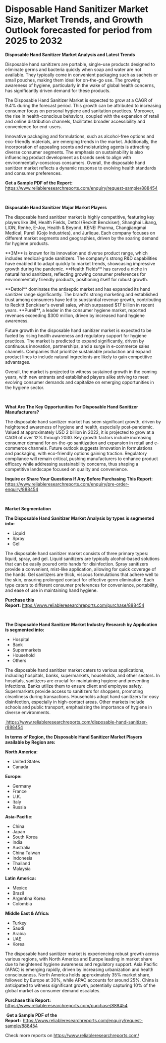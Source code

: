 <p><h1>Disposable Hand Sanitizer Market Size, Market Trends, and Growth Outlook forecasted for period from 2025 to 2032</h1></p><p><strong>Disposable Hand Sanitizer Market Analysis and Latest Trends</strong></p>
<p><p>Disposable hand sanitizers are portable, single-use products designed to eliminate germs and bacteria quickly when soap and water are not available. They typically come in convenient packaging such as sachets or small pouches, making them ideal for on-the-go use. The growing awareness of hygiene, particularly in the wake of global health concerns, has significantly driven demand for these products.</p><p>The Disposable Hand Sanitizer Market is expected to grow at a CAGR of 9.4% during the forecast period. This growth can be attributed to increasing consumer focus on personal hygiene and sanitation practices. Moreover, the rise in health-conscious behaviors, coupled with the expansion of retail and online distribution channels, facilitates broader accessibility and convenience for end-users.</p><p>Innovative packaging and formulations, such as alcohol-free options and eco-friendly materials, are emerging trends in the market. Additionally, the incorporation of appealing scents and moisturizing agents is attracting diverse consumer segments. The emphasis on sustainability is also influencing product development as brands seek to align with environmentally-conscious consumers. Overall, the disposable hand sanitizer market reflects a dynamic response to evolving health standards and consumer preferences.</p></p>
<p><strong>Get a Sample PDF of the Report:&nbsp;</strong> <a href="https://www.reliableresearchreports.com/enquiry/request-sample/888454?utm_campaign=3053&utm_medium=2&utm_source=Github&utm_content=ia&utm_term=04042025&utm_id=disposable-hand-sanitizer">https://www.reliableresearchreports.com/enquiry/request-sample/888454</a></p>
<p>&nbsp;</p>
<p><strong>Disposable Hand Sanitizer Major Market Players</strong></p>
<p><p>The disposable hand sanitizer market is highly competitive, featuring key players like 3M, Health Fields, Dettol (Reckitt Benckiser), Shanghai Likang, LION, Renhe, E-Joy, Health & Beyond, KENEI Pharma, Changjiangmai Medical, Purell (Gojo Industries), and Jurlique. Each company focuses on different market segments and geographies, driven by the soaring demand for hygiene products.</p><p>**3M** is known for its innovation and diverse product range, which includes medical-grade sanitizers. The company's strong R&D capabilities have enabled it to adapt quickly to market trends, showcasing impressive growth during the pandemic. **Health Fields** has carved a niche in natural hand sanitizers, reflecting growing consumer preferences for environmentally friendly products, positioning itself for robust growth.</p><p>**Dettol** dominates the antiseptic market and has expanded its hand sanitizer range significantly. The brand's strong marketing and established trust among consumers have led to substantial revenue growth, contributing to Reckitt Benckiser's overall sales, which surpassed $17 billion in recent years. **Purell**, a leader in the consumer hygiene market, reported revenues exceeding $300 million, driven by increased hand hygiene awareness.</p><p>Future growth in the disposable hand sanitizer market is expected to be fueled by rising health awareness and regulatory support for hygiene practices. The market is predicted to expand significantly, driven by continuous innovation, partnerships, and a surge in e-commerce sales channels. Companies that prioritize sustainable production and expand product lines to include natural ingredients are likely to gain competitive advantages.</p><p>Overall, the market is projected to witness sustained growth in the coming years, with new entrants and established players alike striving to meet evolving consumer demands and capitalize on emerging opportunities in the hygiene sector.</p></p>
<p>&nbsp;</p>
<p><strong>What Are The Key Opportunities For Disposable Hand Sanitizer Manufacturers?</strong></p>
<p><p>The disposable hand sanitizer market has seen significant growth, driven by heightened awareness of hygiene and health, especially post-pandemic. Valued at approximately USD 2 billion in 2022, it is projected to grow at a CAGR of over 12% through 2030. Key growth factors include increasing consumer demand for on-the-go sanitization and expansion in retail and e-commerce channels. Future outlook suggests innovation in formulations and packaging, with eco-friendly options gaining traction. Regulatory compliance will remain critical, pushing manufacturers to enhance product efficacy while addressing sustainability concerns, thus shaping a competitive landscape focused on quality and convenience.</p></p>
<p><strong>Inquire or Share Your Questions If Any Before Purchasing This Report:</strong> <a href="https://www.reliableresearchreports.com/enquiry/pre-order-enquiry/888454?utm_campaign=3053&utm_medium=2&utm_source=Github&utm_content=ia&utm_term=04042025&utm_id=disposable-hand-sanitizer">https://www.reliableresearchreports.com/enquiry/pre-order-enquiry/888454</a></p>
<p>&nbsp;</p>
<p><strong>Market Segmentation</strong></p>
<p><strong>The Disposable Hand Sanitizer Market Analysis by types is segmented into:</strong></p>
<p><ul><li>Liquid</li><li>Spray</li><li>Gel</li></ul></p>
<p><p>The disposable hand sanitizer market consists of three primary types: liquid, spray, and gel. Liquid sanitizers are typically alcohol-based solutions that can be easily poured onto hands for disinfection. Spray sanitizers provide a convenient, mist-like application, allowing for quick coverage of the hands. Gel sanitizers are thick, viscous formulations that adhere well to the skin, ensuring prolonged contact for effective germ elimination. Each type caters to different consumer preferences for convenience, portability, and ease of use in maintaining hand hygiene.</p></p>
<p><strong>Purchase this Report:&nbsp;</strong><a href="https://www.reliableresearchreports.com/purchase/888454?utm_campaign=3053&utm_medium=2&utm_source=Github&utm_content=ia&utm_term=04042025&utm_id=disposable-hand-sanitizer">https://www.reliableresearchreports.com/purchase/888454</a></p>
<p>&nbsp;</p>
<p><strong>The Disposable Hand Sanitizer Market Industry Research by Application is segmented into:</strong></p>
<p><ul><li>Hospital</li><li>Bank</li><li>Supermarkets</li><li>Household</li><li>Others</li></ul></p>
<p><p>The disposable hand sanitizer market caters to various applications, including hospitals, banks, supermarkets, households, and other sectors. In hospitals, sanitizers are crucial for maintaining hygiene and preventing infections. Banks utilize them to ensure client and employee safety. Supermarkets provide access to sanitizers for shoppers, promoting cleanliness during transactions. Households adopt hand sanitizers for easy disinfection, especially in high-contact areas. Other markets include schools and public transport, emphasizing the importance of hygiene in diverse environments.</p></p>
<p><a href="https://www.reliableresearchreports.com/disposable-hand-sanitizer-r888454?utm_campaign=3053&utm_medium=2&utm_source=Github&utm_content=ia&utm_term=04042025&utm_id=disposable-hand-sanitizer">&nbsp;https://www.reliableresearchreports.com/disposable-hand-sanitizer-r888454</a></p>
<p><strong>In terms of Region, the Disposable Hand Sanitizer Market Players available by Region are:</strong></p>
<p>
    <p> <strong> North America: </strong>
        <ul>
            <li>United States</li>
            <li>Canada</li>
        </ul>
        </p> 
    <p> <strong> Europe: </strong>
        <ul>
            <li>Germany</li>
            <li>France</li>
            <li>U.K.</li>
            <li>Italy</li>
            <li>Russia</li>
        </ul>
        </p> 
    <p> <strong> Asia-Pacific: </strong>
        <ul>
            <li>China</li>
            <li>Japan</li>
            <li>South Korea</li>
            <li>India</li>
            <li>Australia</li>
            <li>China Taiwan</li>
            <li>Indonesia</li>
            <li>Thailand</li>
            <li>Malaysia</li>
        </ul>
        </p> 
    <p> <strong> Latin America: </strong>
        <ul>
            <li>Mexico</li>
            <li>Brazil</li>
            <li>Argentina Korea</li>
            <li>Colombia</li>
        </ul>
        </p> 
    <p> <strong> Middle East & Africa: </strong>
        <ul>
            <li>Turkey</li>
            <li>Saudi</li>
            <li>Arabia</li>
            <li>UAE</li>
            <li>Korea</li>
        </ul>
    </p>
    </p>
<p><p>The disposable hand sanitizer market is experiencing robust growth across various regions, with North America and Europe leading in market share due to heightened hygiene awareness and regulatory support. Asia Pacific (APAC) is emerging rapidly, driven by increasing urbanization and health consciousness. North America holds approximately 35% market share, followed by Europe at 30%, while APAC accounts for around 25%. China is anticipated to witness significant growth, potentially capturing 10% of the global market as consumer demand escalates.</p></p>
<p><strong>Purchase this Report: </strong><a href="https://www.reliableresearchreports.com/purchase/888454?utm_campaign=3053&utm_medium=2&utm_source=Github&utm_content=ia&utm_term=04042025&utm_id=disposable-hand-sanitizer">https://www.reliableresearchreports.com/purchase/888454</a></p>
<p>&nbsp;<strong>Get a Sample PDF of the Report:&nbsp;&nbsp;</strong><a href="https://www.reliableresearchreports.com/enquiry/request-sample/888454?utm_campaign=3053&utm_medium=2&utm_source=Github&utm_content=ia&utm_term=04042025&utm_id=disposable-hand-sanitizer">https://www.reliableresearchreports.com/enquiry/request-sample/888454</a></p>
<p><strong></strong></p>
<p>Check more reports on <a href="https://www.reliableresearchreports.com/?utm_campaign=3053&utm_medium=2&utm_source=Github&utm_content=ia&utm_term=04042025&utm_id=disposable-hand-sanitizer">https://www.reliableresearchreports.com/</a></p>